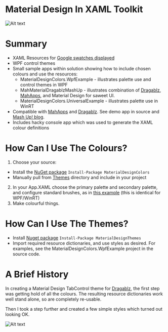 # Material Design In XAML Toolkit

![Alt text](https://github.com/ButchersBoy/MaterialDesignInXamlToolkit/blob/master/web/MashUp.gif "Material Design Demo")

# Summary

 * XAML Resources for [Google swatches displayed](http://www.google.co.uk/design/spec/style/color.html#color-ui-color-application)
 * WPF control themes
 * Small sample apps within solution showing how to include chosen colours and use the resources:
   * MaterialDesignColors.WpfExample - illustrates palette use and control themes in WPF
   * MahMaterialDragablzMashUp - illustrates combination of [Dragablz](https://github.com/ButchersBoy/Dragablz), [MahApps](https://github.com/MahApps/MahApps.Metro), and Material Design for saweet UI.
   * MaterialDesignColors.UniversalExample - illustrates palette use in WinRT
 * Compatible with [MahApps](http://mahapps.com) and [Dragablz](https://github.com/ButchersBoy/Dragablz).  See demo app in source and [Mash Up! blog](http://dragablz.net/2015/02/25/material-design-in-xaml-mash-up/).
 * Includes hacky console app which was used to generate the XAML colour definitions

# How Can I Use The Colours?

1. Choose your source:
 * Install the [NuGet package](https://www.nuget.org/packages/MaterialDesignColors/) ```Install-Package MaterialDesignColors```
 * Manually pull from [Themes](https://github.com/ButchersBoy/MaterialDesignColorsInXamlToolkit/tree/master/Themes) directory and include in your project
2. In your App.XAML choose the primary palette and secondary palette, and configure standard brushes, as in [this example](https://github.com/ButchersBoy/MaterialDesignColorsInXamlToolkit/blob/master/MaterialDesignColors.UniversalExample/App.xaml) (this is identical for WPF/WinRT)
3. Make colourful things.
 
# How Can I Use The Themes?

* Install [Nuget package](https://www.nuget.org/packages/MaterialDesignThemes/) ```Install-Package MaterialDesignThemes```
* Import required resource dictionaries, and use styles as desired.  For examples, see the MaterialDesignColors.WpfExample project in the source code.

# A Brief History

In creating a Material Design TabControl theme for [Dragablz](https://github.com/ButchersBoy/Dragablz), the first step was getting hold of all the colours.  The resulting resource dictionaries work well stand alone, so are completely re-usable. 

Then I took a step further and created a few simple styles which turned out looking OK.

![Alt text](https://dragablz.files.wordpress.com/2015/02/materialdesigndemo23.png "Material Design Themes")

